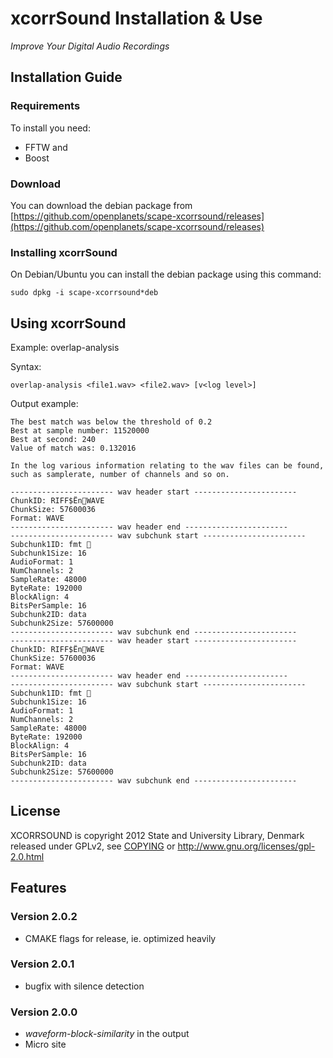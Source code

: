 xcorrSound Installation & Use
=============================
*Improve Your Digital Audio Recordings*

## Installation Guide

### Requirements

To install you need:

* FFTW and
* Boost

### Download

You can download the debian package from [https://github.com/openplanets/scape-xcorrsound/releases](https://github.com/openplanets/scape-xcorrsound/releases)

### Installing xcorrSound

On Debian/Ubuntu you can install the debian package using this command:

    sudo dpkg -i scape-xcorrsound*deb

## Using xcorrSound

Example: overlap-analysis

Syntax:

    overlap-analysis <file1.wav> <file2.wav> [v<log level>]

Output example:

    The best match was below the threshold of 0.2
    Best at sample number: 11520000
    Best at second: 240
    Value of match was: 0.132016

    In the log various information relating to the wav files can be found,
    such as samplerate, number of channels and so on.

    ----------------------- wav header start -----------------------
    ChunkID: RIFF$ËnWAVE
    ChunkSize: 57600036
    Format: WAVE
    ----------------------- wav header end -----------------------
    ----------------------- wav subchunk start -----------------------
    Subchunk1ID: fmt 
    Subchunk1Size: 16
    AudioFormat: 1
    NumChannels: 2
    SampleRate: 48000
    ByteRate: 192000
    BlockAlign: 4
    BitsPerSample: 16
    Subchunk2ID: data
    Subchunk2Size: 57600000
    ----------------------- wav subchunk end -----------------------
    ----------------------- wav header start -----------------------
    ChunkID: RIFF$ËnWAVE
    ChunkSize: 57600036
    Format: WAVE
    ----------------------- wav header end -----------------------
    ----------------------- wav subchunk start -----------------------
    Subchunk1ID: fmt 
    Subchunk1Size: 16
    AudioFormat: 1
    NumChannels: 2
    SampleRate: 48000
    ByteRate: 192000
    BlockAlign: 4
    BitsPerSample: 16
    Subchunk2ID: data
    Subchunk2Size: 57600000
    ----------------------- wav subchunk end -----------------------

## License

XCORRSOUND is copyright 2012 State and University Library, Denmark
released under GPLv2, see [COPYING](https://github.com/openplanets/scape-xcorrsound/blob/master/COPYING) or http://www.gnu.org/licenses/gpl-2.0.html

## Features

### Version 2.0.2

* CMAKE flags for release, ie. optimized heavily

### Version 2.0.1

* bugfix with silence detection

### Version 2.0.0

* _waveform-block-similarity_ in the output
* Micro site

